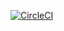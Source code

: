 [![CircleCI](https://circleci.com/gh/andyrichardson/branch-tool.svg?style=shield)](https://circleci.com/gh/andyrichardson/branch-tool)
